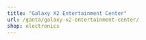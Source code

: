 ```yaml
---
title: "Galaxy X2 Entertainment Center"
url: /ganta/galaxy-x2-entertainment-center/
shop: electronics
---
```

